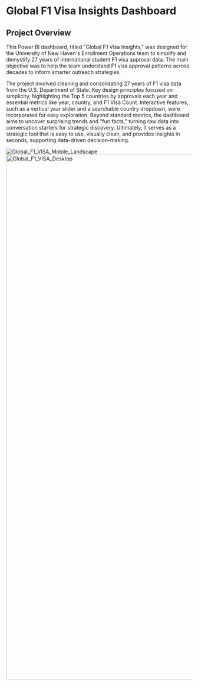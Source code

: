 # Global F1 Visa Insights Dashboard

## Project Overview

This Power BI dashboard, titled "Global F1 Visa Insights," was designed for the University of New Haven's Enrollment Operations team to simplify and demystify 27 years of international student F1 visa approval data. 
The main objective was to help the team understand F1 visa approval patterns across decades to inform smarter outreach strategies.

The project involved cleaning and consolidating 27 years of F1 visa data from the U.S. Department of State. 
Key design principles focused on simplicity, highlighting the Top 5 countries by approvals each year and essential metrics like year, country, and F1 Visa Count. 
Interactive features, such as a vertical year slider and a searchable country dropdown, were incorporated for easy exploration. 
Beyond standard metrics, the dashboard aims to uncover surprising trends and "fun facts," turning raw data into conversation starters for strategic discovery. 
Ultimately, it serves as a strategic tool that is easy to use, visually clean, and provides insights in seconds, supporting data-driven decision-making.


![Global_F1_VISA_Mobile_Landscape](https://github.com/user-attachments/assets/d867addd-737c-4a0e-8071-07ecc400ac24)
<img width="1419" alt="Global_F1_VISA_Desktop" src="https://github.com/user-attachments/assets/3344e330-7777-4489-8bd4-85f32ff5bebb" />

